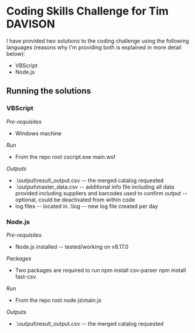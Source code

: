 # Coding Skills Challenge for Tim DAVISON

I have provided two solutions to the coding challenge using the following languages (reasons why I'm providing both is explained in more detail below):
- VBScript
- Node.js

## Running the solutions

### VBScript

*Pre-requisites*
- Windows machine

*Run*
- From the repo root
	cscript.exe main.wsf

*Outputs*
- .\output\result_output.csv
-- the merged catalog requested
- .\output\master_data.csv
-- additional info file including all data provided including suppliers and barcodes used to confirm output
-- optional, could be deactivated from within code
- log files
-- located in .\log
-- new log file created per day

### Node.js

*Pre-requisites*
- Node.js installed
-- tested/working on v8.17.0

*Packages*
- Two packages are required to run
	npm install csv-parser
	npm install fast-csv

*Run*
- From the repo root
	node js\main.js

*Outputs*
- .\output\result_output.csv
-- the merged catalog requested